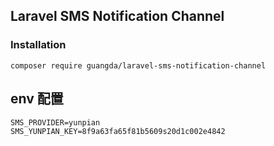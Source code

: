 ## Laravel SMS Notification Channel

### Installation
```
composer require guangda/laravel-sms-notification-channel
```

## env 配置
```
SMS_PROVIDER=yunpian
SMS_YUNPIAN_KEY=8f9a63fa65f81b5609s20d1c002e4842
```
